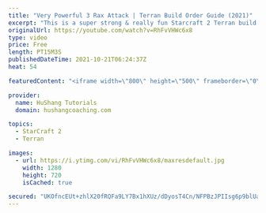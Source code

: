 ```yaml
---
title: "Very Powerful 3 Rax Attack | Terran Build Order Guide (2021)"
excerpt: "This is a super strong & really fun Starcraft 2 Terran build order that I've been playing in my TvP's almost exclusively. You get right into the action super fast and it's very difficult for protoss to defend your first push never mind the second one. ` Very Powerful 3 Rax Attack | Terran Build Order"
originalUrl: https://youtube.com/watch?v=RhFvVHWc6x8
type: video
price: Free
length: PT15M3S
publishedDateTime: 2021-10-21T06:24:37Z
heat: 54

featuredContent: "<iframe width=\"800\" height=\"500\" frameborder=\"0\" src=\"https://www.youtube.com/embed/RhFvVHWc6x8\" allow=\"accelerometer; autoplay; encrypted-media; gyroscope; picture-in-picture\" allowfullscreen></iframe>"

provider:
  name: HuShang Tutorials
  domain: hushangcoaching.com

topics:
  - StarCraft 2
  - Terran

images:
  - url: https://i.ytimg.com/vi/RhFvVHWc6x8/maxresdefault.jpg
    width: 1280
    height: 720
    isCached: true

secured: "UKOfncEUt+zhlX20fRQFa9LY7Bx1hXUz/dDyosT4Cn/NFPBzJPIIsg6p9blUa7B+e/5fSZn3JD71iZo6SRw9W+26mHi0JTLjm8tFqh2Tir1jEJV4YF7T1h8glOrayEHzQsw1Ag9d7MpfGEutWJhFNT5mZns4UFhO8aG1QtidX7DGIJgOeHKCvrcNvfoo+pKuG/1Bg4s1ggvNeHh8b3MsS8HKP0eUEJkU5NvH3JJWrq01WRhUdERNTvhJt/Fa/2SN68+0fBNivG2GDx5aWu+BZbDmZf3Juc2NvpPytP1r7jdvcdTbq7+LE5kS8Mpl/5JZic498uxCUSKVURi+jTNQzzFzzIig2CeTIKBmE77vXRVMwqryPjC4nSh+isIuNUDO1b33rl1zFEMbWCAan/hNKmUbEWsHyyVWigiqGtlXPR8=;tnPpM0QrAFjYgHmCcoTOJA=="
---
```


